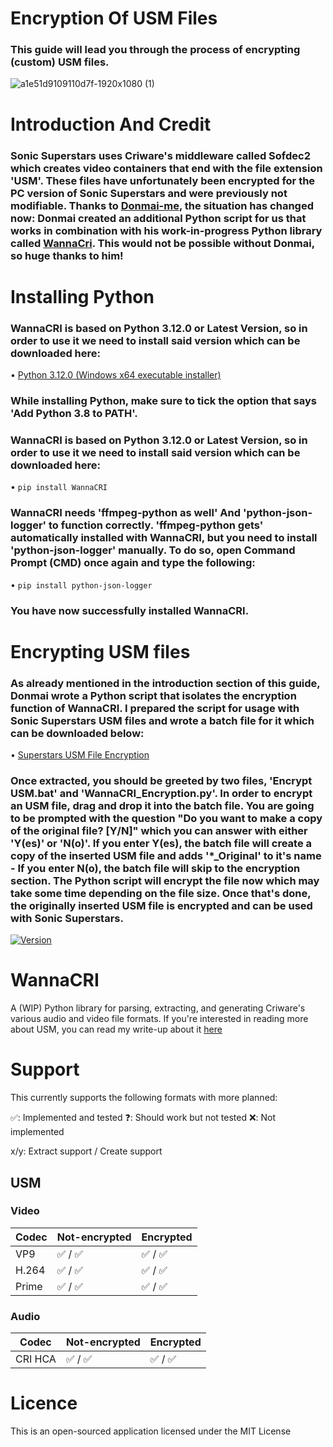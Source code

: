 # Encryption Of USM Files

### This guide will lead you through the process of encrypting (custom) USM files.

![a1e51d9109110d7f-1920x1080 (1)](https://github.com/SonicSpace/Encryption-USMs-Files/assets/88670125/bcf5fd0e-0495-418d-aac9-d26464bea23d)


# Introduction And Credit

### Sonic Superstars uses Criware's middleware called Sofdec2 which creates video containers that end with the file extension 'USM'. These files have unfortunately been encrypted for the PC version of Sonic Superstars and were previously not modifiable. Thanks to [Donmai-me](https://github.com/donmai-me), the situation has changed now: Donmai created an additional Python script for us that works in combination with his work-in-progress Python library called [WannaCri](https://github.com/donmai-me/WannaCRI). This would not be possible without Donmai, so huge thanks to him!


# Installing Python

### WannaCRI is based on Python 3.12.0 or Latest Version, so in order to use it we need to install said version which can be downloaded here:

• [Python 3.12.0 (Windows x64 executable installer)](https://www.python.org/downloads/)

### While installing Python, make sure to tick the option that says 'Add Python 3.8 to PATH'.

### WannaCRI is based on Python 3.12.0 or Latest Version, so in order to use it we need to install said version which can be downloaded here:

• `pip install WannaCRI`

### WannaCRI needs 'ffmpeg-python as well' And 'python-json-logger' to function correctly. 'ffmpeg-python gets' automatically installed with WannaCRI, but you need to install 'python-json-logger' manually. To do so, open Command Prompt (CMD) once again and type the following:

• `pip install python-json-logger`

### You have now successfully installed WannaCRI.


# Encrypting USM files

### As already mentioned in the introduction section of this guide, Donmai wrote a Python script that isolates the encryption function of WannaCRI. I prepared the script for usage with Sonic Superstars USM files and wrote a batch file for it which can be downloaded below:

• [Superstars USM File Encryption](https://github.com/SonicSpace/Encryption-USMs-Files/releases/download/SSUSME/Sonic.Superstars.USM.Encryption.zip)

### Once extracted, you should be greeted by two files, 'Encrypt USM.bat' and 'WannaCRI_Encryption.py'. In order to encrypt an USM file, drag and drop it into the batch file. You are going to be prompted with the question "Do you want to make a copy of the original file? [Y/N]" which you can answer with either 'Y(es)' or 'N(o)'. If you enter Y(es), the batch file will create a copy of the inserted USM file and adds '\*\_Original' to it's name - If you enter N(o), the batch file will skip to the encryption section. The Python script will encrypt the file now which may take some time depending on the file size. Once that's done, the originally inserted USM file is encrypted and can be used with Sonic Superstars.


[![Version](https://img.shields.io/pypi/v/wannacri.svg)](https://pypi.org/project/WannaCRI)

# WannaCRI

A (WIP) Python library for parsing, extracting, and generating Criware's various audio and video file formats.
If you're interested in reading more about USM, you can read my write-up about it [here](https://listed.to/@donmai/24921/criware-s-usm-format-part-1)

# Support

This currently supports the following formats with more planned:

✅: Implemented and tested ❓: Should work but not tested ❌: Not implemented

x/y: Extract support / Create support

## USM

### Video

| Codec | Not-encrypted | Encrypted |
| ----- | ------------- | --------- |
| VP9   | ✅ / ✅       | ✅ / ✅   |
| H.264 | ✅ / ✅       | ✅ / ✅   |
| Prime | ✅ / ✅       | ✅ / ✅   |

### Audio

| Codec   | Not-encrypted | Encrypted |
| ------- | ------------- | --------- |
| CRI HCA | ✅ / ✅       | ✅ / ✅   |

# Licence

This is an open-sourced application licensed under the MIT License
